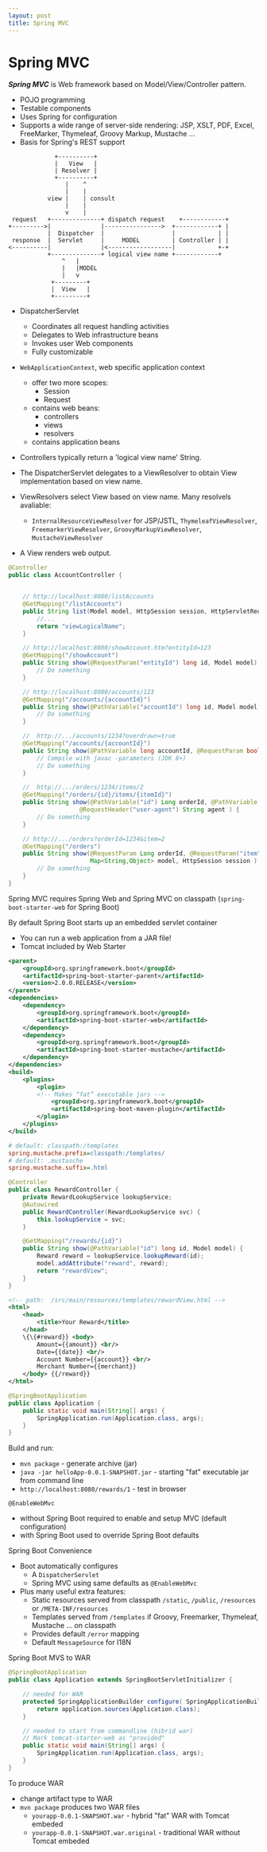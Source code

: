 ```yaml
---
layout: post
title: Spring MVC
---
```

# Spring MVC

***Spring MVC*** is Web framework based on Model/View/Controller pattern.

- POJO programming
- Testable components
- Uses Spring for configuration
- Supports a wide range of server-side rendering: JSP, XSLT, PDF, Excel, FreeMarker, Thymeleaf, Groovy Markup, Mustache ...
- Basis for Spring's REST support

```text
             +----------+
             |   View   |
             | Resolver |
             +----------+
                |    ^
                |    |
           view |    | consult
                |    |
                v    |
 request   +--------------+ dispatch request    +------------+
+--------->|              |---------------->  +------------+ |
           |  Dispatcher  |                   |            | |
 response  |  Servlet     |     MODEL         | Controller | |
<----------|              |<------------------|            +-+
           +--------------+ logical view name +------------+
               ^   |
               |   |MODEL
               |   v
            +---------+
            |  View   |
            +---------+
```

- DispatcherServlet
  - Coordinates all request handling activities
  - Delegates to Web infrastructure beans
  - Invokes user Web components
  - Fully customizable

- `WebApplicationContext`, web specific application context
  - offer two more scopes:
    - Session
    - Request
  - contains web beans:
    - controllers
    - views
    - resolvers
  - contains application beans

- Controllers typically return a 'logical view name' String.
- The DispatcherServlet delegates to a ViewResolver to obtain View implementation based on view name.
- ViewResolvers select View based on view name. Many resolvels avaliable:
  - `InternalResourceViewResolver` for JSP/JSTL, `ThymeleafViewResolver`, `FreemarkerViewResolver`, `GroovyMarkupViewResolver`, `MustacheViewResolver`
- A View renders web output.

```java
@Controller
public class AccountController {


    // http://localhost:8080/listAccounts
    @GetMapping("/listAccounts")
    public String list(Model model, HttpSession session, HttpServletRequest request) {
        //...
        return "viewLogicalName";
    }

    // http://localhost:8080/showAccount.htm?entityId=123
    @GetMapping("/showAccount")
    public String show(@RequestParam("entityId") long id, Model model) {
        // Do something
    }

    // http://localhost:8080/accounts/123
    @GetMapping("/accounts/{accountId}")
    public String show(@PathVariable("accountId") long id, Model model) {
        // Do something
    }

    //  http://.../accounts/1234?overdrawn=true
    @GetMapping("/accounts/{accountId}")
    public String show(@PathVariable long accountId, @RequestParam boolean overdrawn, Model model) {
        // Compile with javac -parameters (JDK 8+)
        // Do something
    }

    //  http://.../orders/1234/items/2
    @GetMapping("/orders/{id}/items/{itemId}")
    public String show(@PathVariable("id") Long orderId, @PathVariable int itemId, Model model, Locale locale,
                    @RequestHeader("user-agent") String agent ) {
        // Do something
    }

    // http://.../orders?orderId=1234&item=2
    @GetMapping("/orders")
    public String show(@RequestParam Long orderId, @RequestParam("item") int itemId, Principal user,
                       Map<String,Object> model, HttpSession session ) {
        // Do something
    }
}
```

Spring MVC requires Spring Web and Spring MVC on classpath (`spring-boot-starter-web` for Spring Boot)

By default Spring Boot starts up an embedded servlet container

- You can run a web application from a JAR file!
- Tomcat included by Web Starter

```xml
<parent>
    <groupId>org.springframework.boot</groupId>
    <artifactId>spring-boot-starter-parent</artifactId>
    <version>2.0.0.RELEASE</version>
</parent>
<dependencies>
    <dependency>
        <groupId>org.springframework.boot</groupId>
        <artifactId>spring-boot-starter-web</artifactId>
    </dependency>
    <dependency>
        <groupId>org.springframework.boot</groupId>
        <artifactId>spring-boot-starter-mustache</artifactId>
    </dependency>
</dependencies>
<build>
    <plugins>
        <plugin>
        <!-- Makes “fat” executable jars -->
            <groupId>org.springframework.boot</groupId>
            <artifactId>spring-boot-maven-plugin</artifactId>
        </plugin>
    </plugins>
</build>
```

```ini
# default: classpath:/templates
spring.mustache.prefix=classpath:/templates/
# default: .mustasche
spring.mustache.suffix=.html
```

```java
@Controller
public class RewardController {
    private RewardLookupService lookupService;
    @Autowired
    public RewardController(RewardLookupService svc) {
        this.lookupService = svc;
    }

    @GetMapping("/rewards/{id}")
    public String show(@PathVariable("id") long id, Model model) {
        Reward reward = lookupService.lookupReward(id);
        model.addAttribute("reward", reward);
        return "rewardView";
    }
}
```

```xml
<!-- path:  /src/main/resources/templates/rewardView.html -->
<html>
    <head>
        <title>Your Reward</title>
    </head>
    \{\{#reward}} <body>
        Amount={{amount}} <br/>
        Date={{date}} <br/>
        Account Number={{account}} <br/>
        Merchant Number={{merchant}}
    </body> {{/reward}} 
</html>
```

```java
@SpringBootApplication
public class Application {
    public static void main(String[] args) {
        SpringApplication.run(Application.class, args);
    }
}
```

Build and run:

- `mvn package` - generate archive (jar)
- `java -jar helloApp-0.0.1-SNAPSHOT.jar` - starting "fat" executable jar from command line
- `http://localhost:8080/rewards/1` - test in browser

`@EnableWebMvc`

- without Spring Boot required to enable and setup MVC (default configuration)
- with Spring Boot used to override Spring Boot defaults

Spring Boot Convenience

- Boot automatically configures
  - A `DispatcherServlet`
  - Spring MVC using same defaults as `@EnableWebMvc`
- Plus many useful extra features:
  - Static resources served from classpath `/static`, `/public`, `/resources` or `/META-INF/resources`
  - Templates served from `/templates` if Groovy, Freemarker, Thymeleaf, Mustache ... on classpath
  - Provides default `/error` mapping
  - Default `MessageSource` for I18N

Spring Boot MVS to WAR

```java
@SpringBootApplication
public class Application extends SpringBootServletInitializer {

    // needed for WAR
    protected SpringApplicationBuilder configure( SpringApplicationBuilder application) {
        return application.sources(Application.class);
    }

    // needed to start from commandline (hibrid war)
    // Mark tomcat-starter-web as "provided"
    public static void main(String[] args) {
        SpringApplication.run(Application.class, args);
    }
}
```

To produce WAR

- change artifact type to WAR
- `mvn package` produces two WAR files
  - `yourapp-0.0.1-SNAPSHOT.war` - hybrid "fat" WAR with Tomcat embeded
  - `yourapp-0.0.1-SNAPSHOT.war.original` - traditional WAR without Tomcat embeded


